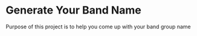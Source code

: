 # Generate Your Band Name
Purpose of this project is to help you come up with your band group name 
